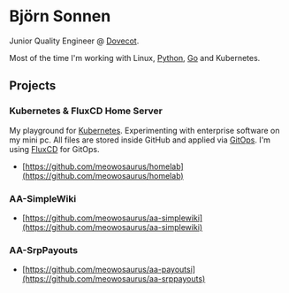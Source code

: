 # Björn Sonnen

Junior Quality Engineer @ [Dovecot](https://github.com/dovecot/core). 

Most of the time I'm working with Linux, [Python](https://www.python.org/), [Go](https://go.dev/) and Kubernetes.

## Projects

### Kubernetes & FluxCD Home Server
My playground for [Kubernetes](https://kubernetes.io/). Experimenting with enterprise software on my mini pc. All files are stored inside GitHub and applied via [GitOps](https://about.gitlab.com/topics/gitops/). I'm using [FluxCD](https://fluxcd.io/) for GitOps.

- [https://github.com/meowosaurus/homelab](https://github.com/meowosaurus/homelab)

### AA-SimpleWiki
- [https://github.com/meowosaurus/aa-simplewiki](https://github.com/meowosaurus/aa-simplewiki)

### AA-SrpPayouts
- [https://github.com/meowosaurus/aa-payoutsi](https://github.com/meowosaurus/aa-srppayouts)
